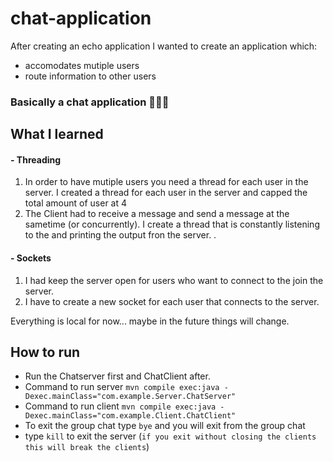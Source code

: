 # chat-application

After creating an echo application I wanted to create an application which:
- accomodates mutiple users
- route information to other users

### Basically a chat application 🤷🏿‍♂️

## What I learned

#### - Threading
 1. In order to have mutiple users you need a thread for each user in the server. I created a thread for each user in the server and capped the total amount of user at 4
 2. The Client had to receive a message and send a message at the sametime (or concurrently). I create a thread that is constantly listening to the and printing the output fron the server.
.
#### - Sockets
 1. I had keep the server open for users who want to connect to the join the server.
 2. I have to create a new socket for each user that connects to the server.

Everything is local for now... maybe in the future things will change.

## How to run
- Run the Chatserver first and ChatClient after.
- Command to run server `mvn compile exec:java -Dexec.mainClass="com.example.Server.ChatServer"`
- Command to run client `mvn compile exec:java -Dexec.mainClass="com.example.Client.ChatClient"`
- To exit the group chat type `bye` and you will exit from the group chat
- type `kill` to exit the server (`if you exit without closing the clients this will break the clients`)
